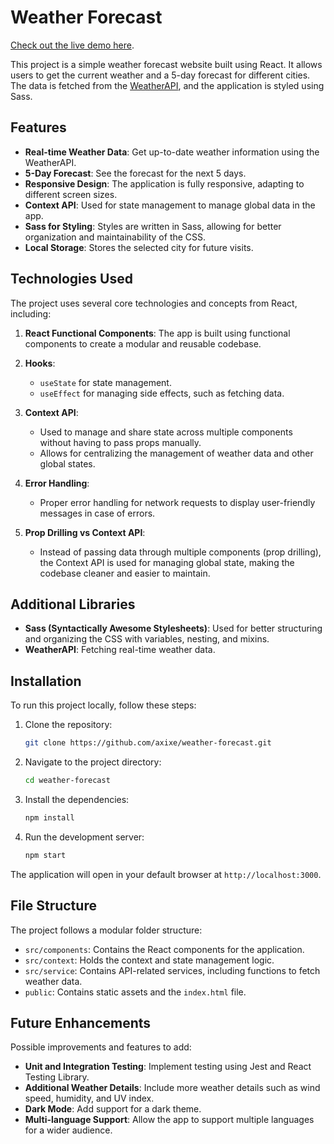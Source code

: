 # Weather Forecast

[Check out the live demo here](https://axixe.github.io/weather-forecast).

This project is a simple weather forecast website built using React. It allows users to get the current weather and a 5-day forecast for different cities. The data is fetched from the [WeatherAPI](https://www.weatherapi.com/), and the application is styled using Sass.

## Features

- **Real-time Weather Data**: Get up-to-date weather information using the WeatherAPI.
- **5-Day Forecast**: See the forecast for the next 5 days.
- **Responsive Design**: The application is fully responsive, adapting to different screen sizes.
- **Context API**: Used for state management to manage global data in the app.
- **Sass for Styling**: Styles are written in Sass, allowing for better organization and maintainability of the CSS.
- **Local Storage**: Stores the selected city for future visits.

## Technologies Used

The project uses several core technologies and concepts from React, including:

1. **React Functional Components**: The app is built using functional components to create a modular and reusable codebase.

2. **Hooks**:
   - `useState` for state management.
   - `useEffect` for managing side effects, such as fetching data.

3. **Context API**:
   - Used to manage and share state across multiple components without having to pass props manually.
   - Allows for centralizing the management of weather data and other global states.

4. **Error Handling**:
   - Proper error handling for network requests to display user-friendly messages in case of errors.

5. **Prop Drilling vs Context API**:
   - Instead of passing data through multiple components (prop drilling), the Context API is used for managing global state, making the codebase cleaner and easier to maintain.

## Additional Libraries

- **Sass (Syntactically Awesome Stylesheets)**: Used for better structuring and organizing the CSS with variables, nesting, and mixins.
- **WeatherAPI**: Fetching real-time weather data.

## Installation

To run this project locally, follow these steps:

1. Clone the repository:

   ```bash
   git clone https://github.com/axixe/weather-forecast.git
   ```

2. Navigate to the project directory:

   ```bash
   cd weather-forecast
   ```

3. Install the dependencies:

   ```bash
   npm install
   ```

4. Run the development server:

   ```bash
   npm start
   ```

The application will open in your default browser at `http://localhost:3000`.

## File Structure

The project follows a modular folder structure:

- `src/components`: Contains the React components for the application.
- `src/context`: Holds the context and state management logic.
- `src/service`: Contains API-related services, including functions to fetch weather data.
- `public`: Contains static assets and the `index.html` file.

## Future Enhancements

Possible improvements and features to add:

- **Unit and Integration Testing**: Implement testing using Jest and React Testing Library.
- **Additional Weather Details**: Include more weather details such as wind speed, humidity, and UV index.
- **Dark Mode**: Add support for a dark theme.
- **Multi-language Support**: Allow the app to support multiple languages for a wider audience.
